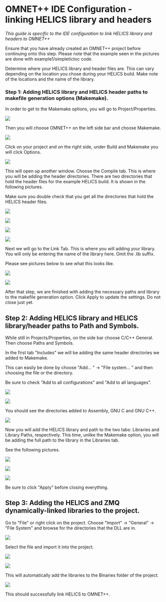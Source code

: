 # OMNET++ IDE Configuration - linking HELICS library and headers

*This guide is specific to the IDE configuration to link HELICS library and headers to OMNET++*

Ensure that you have already created an OMNET++ project before continuing onto this step.
Please note that the example seen in the pictures are done with example1/simpletictoc code.

Determine where your HELICS library and header files are. This can vary depending on the location you chose during your HELICS build.
Make note of the locations and the name of the library.

### Step 1: Adding HELICS library and HELICS header paths to makefile generation options (Makemake).

In order to get to the Makemake options, you will go to Project/Properties.

![](/config_guide/ide/demo-pictures/demo5.PNG)

Then you will choose OMNET++ on the left side bar and choose Makemake.

![](/config_guide/ide/demo-pictures/demo6.PNG)

Click on your project and on the right side, under Build and Makemake you will click Options.

![](/config_guide/ide/demo-pictures/demo7.PNG)

This will open up another window. Choose the Compile tab. This is where you will be adding the header directories.
There are two directories that hold the header files for the example HELICS build.
It is shown in the following pictures.

Make sure you double check that you get all the directories that hold the HELICS header files.

![](/config_guide/ide/demo-pictures/demo8.PNG)

![](/config_guide/ide/demo-pictures/demo9.PNG)

![](/config_guide/ide/demo-pictures/demo9_1.PNG)

![](/config_guide/ide/demo-pictures/demo9_2.PNG)

Next we will go to the Link Tab. This is where you will adding your library. You will only be entering the name of the library here. Omit the .lib suffix.

Please see pictures below to see what this looks like.

![](/config_guide/ide/demo-pictures/demo10.PNG)

![](/config_guide/ide/demo-pictures/demo11.PNG)

After that step, we are finished with adding the necessary paths and library to the makefile generation option. Click Apply to update the settings. Do not close just yet.

## Step 2: Adding HELICS library and HELICS library/header paths to Path and Symbols.

While still in Projects/Properties, on the side bar choose C/C++ General. Then choose Paths and Symbols.

In the first tab "Includes" we will be adding the same header directories we added to Makemake.

This can easily be done by choose
"Add... " -> "File system... " and then choosing the file or the directory.

Be sure to check "Add to all configurations" and "Add to all languages".

![](/config_guide/ide/demo-pictures/demo12.PNG)

![](/config_guide/ide/demo-pictures/demo12_1.PNG)

You should see the directories added to Assembly, GNU C and GNU C++.

![](/config_guide/ide/demo-pictures/demo12_2.PNG)

Now you will add the HELICS library and path to the two tabs: Libraries and Library Paths, respectively.
This time, unlike the Makemake option, you will be adding the full path to the library in the Libraries tab.

See the following pictures.

![](/config_guide/ide/demo-pictures/demo13.PNG)

![](/config_guide/ide/demo-pictures/demo14.PNG)

![](/config_guide/ide/demo-pictures/dem15.PNG)

Be sure to click "Apply" before closing everything.

## Step 3: Adding the HELICS and ZMQ dynamically-linked libraries to the project.

Go to "File" or right click on the project. Choose "Import" -> "General" -> "File System" and browse for the directories that the DLL are in.

![](/config_guide/ide/demo-pictures/demo15.PNG)

Select the file and import it into the project.

![](/config_guide/ide/demo-pictures/demo16.PNG)

![](/config_guide/ide/demo-pictures/demo17.PNG)

This will automatically add the libraries to the Binaries folder of the project.

![](/config_guide/ide/demo-pictures/demo18.PNG)

This should successfully link HELICS to OMNET++.
